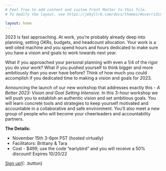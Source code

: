 ```yaml
---
# Feel free to add content and custom Front Matter to this file.
# To modify the layout, see https://jekyllrb.com/docs/themes/#overriding-theme-defaults

layout: home
---
```

2023 is fast approaching. At work, you’re probably already deep into planning, setting OKRs, budgets, and headcount allocation. Your work is a well oiled machine and you spend hours and hours dedicated to make sure you have a vision and goals to work towards next year.

What if you approached your personal planning with even a 1/4 of the rigor you do your work? What if you pushed yourself to think bigger and more ambitiously than you ever have before? Think of how much you could accomplish if you dedicated time to making a vision and goals for 2023.

Announcing the launch of our new workshop that addresses exactly this - *A Better 2023: Vision and Goal Setting Intensive*. In this 3-hour workshop we will push you to establish an authentic vision and set ambitious goals. You will learn concrete tools and strategies to keep yourself motivated and accountable in a collaborative and safe environment. You’ll also meet a new group of people who will become your cheerleaders and accountability partners.

**The Details:**

- November 15th 3-6pm PST (hosted virtually)
- Facilitators: Brittany & Tara
- Cost - $499, use the code “earlybird” and you will receive a 50% discount! Expires 10/20/22

[Sign up!](https://practice.do/me/brittany-storey/book-event/a-better-2023-vision-and-goal-setting-intensive-1){: .button}
<!-- ![this is a tooltip](/assets/images/Tara_Teich.jpg) -->
